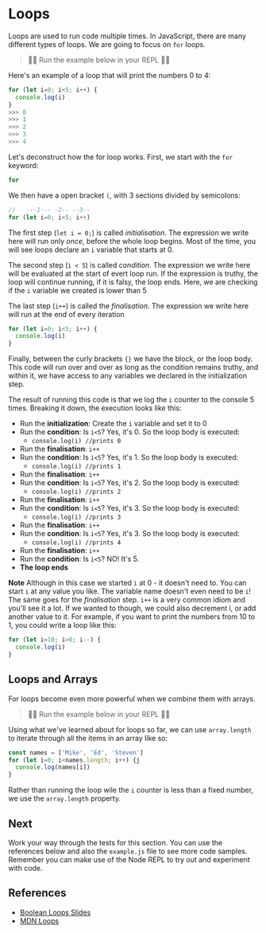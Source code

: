 # Loops
Loops are used to run code multiple times. In JavaScript, there are many different types of loops. We are going to focus on `for` loops. 

> 👨‍💻 Run the example below in your REPL 👨‍💻

Here's an example of a loop that will print the numbers 0 to 4:

```javascript
for (let i=0; i<5; i++) {
  console.log(i)
}
>>> 0
>>> 1
>>> 2
>>> 3
>>> 4
```

Let's deconstruct how the for loop works. First, we start with the `for` keyword:

```javascript
for 
```

We then have a open bracket `(`, with 3 sections divided by semicolons:

```javascript
//   ---1--- -2-- --3--
for (let i=0; i<5; i++)
```

The first step (`let i = 0;`) is called *initialisation*. The expression we write here will run only *once*, before the whole loop begins. Most of the time, you will see loops declare an `i` variable that starts at 0. 

The second step (`i < 5`) is called *condition*. The expression we write here will be evaluated 
at the start of evert loop run. If the expression is truthy, the loop will continue running, if it is falsy, the loop ends. Here, we are checking if the `i` variable we created is lower than 5

The last step (`i++`) is called the *finalisation*. The expression we write here will run at the end of every iteration

```javascript
for (let i=0; i<5; i++) {
  console.log(i)
}
```

Finally, between the curly brackets `{}` we have the block, or the loop body. This code will run over and over as long as the condition remains truthy, and within it, we have access to any variables we declared in the initialization step.

The result of running this code is that we log the `i` counter to the console 5 times. Breaking it down, the execution looks like this:

* Run the **initialization**: Create the `i` variable and set it to 0
* Run the **condition**: Is `i<5`? Yes, it's 0. So the loop body is executed:
  * `console.log(i) //prints 0`
* Run the **finalisation**: `i++`
* Run the **condition**: Is `i<5`? Yes, it's 1. So the loop body is executed:
  * `console.log(i) //prints 1`
* Run the **finalisation**: `i++`
* Run the **condition**: Is `i<5`? Yes, it's 2. So the loop body is executed:
  * `console.log(i) //prints 2`
* Run the **finalisation**: `i++`
* Run the **condition**: Is `i<5`? Yes, it's 3. So the loop body is executed:
  * `console.log(i) //prints 3`
* Run the **finalisation**: `i++`
* Run the **condition**: Is `i<5`? Yes, it's 3. So the loop body is executed:
  * `console.log(i) //prints 4`
* Run the **finalisation**: `i++`
* Run the **condition**: Is `i<5`? NO! It's 5. 
* **The loop ends**

**Note** Although in this case we started `i` at 0 - it doesn't need to. You can start `i` at any value you like. The variable name doesn't even need to be `i`! The same goes for the *finalisation* step. `i++` is a very common idiom and you'll see it a lot. If we wanted to though, we could also decrement i, or add another value to it. For example, if you want to print the numbers from 10 to 1, you could write a loop like this:

```javascript
for (let i=10; i>0; i--) {
  console.log(i)
}
```

## Loops and Arrays
For loops become even more powerful when we combine them with arrays. 

> 👨‍💻 Run the example below in your REPL 👨‍💻

Using what we've learned about for loops so far, we can use `array.length` to iterate through all the items in an array like so:

```javascript
const names = ['Mike', 'Ed', 'Steven']
for (let i=0; i<names.length; i++) {j
  console.log(names[i])
}
```

Rather than running the loop wile the `i` counter is less than a fixed number, we use the `array.length` property.

## Next
Work your way through the tests for this section. You can use the references below and also
the `example.js` file to see more code samples. Remember you can make use of the Node REPL 
to try out and experiment with code.

## References
* [Boolean Loops Slides](https://docs.google.com/presentation/d/1GSh7zybHz3R9Dt0xjGFbJJidhz8bQHi01liJDcjmxCg/edit?usp=sharing)
* [MDN Loops](https://developer.mozilla.org/en-US/docs/Web/JavaScript/Guide/Loops_and_iteration)


